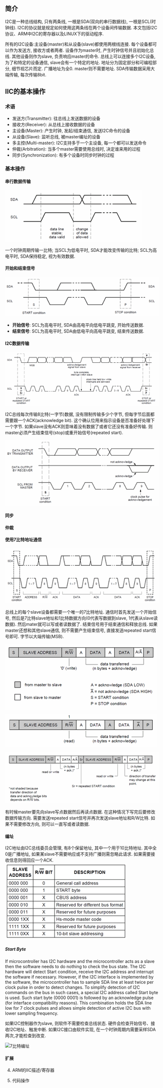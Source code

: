 
## 简介

I2C是一种总线结构, 只有两条线, 一根是SDA(双向的串行数据线), 一根是SCL(时钟线). I2C的协议就是规定如何使用这两条线在两个设备间传输数据. 本文包括I2C协议、ARM中I2C的寄存器以及LINUX下的驱动程序.

所有的I2C设备:主设备(master)和从设备(slave)都使用两根线连接. 每个设备都可以作为发送方, 接收方或者两者. 设备作为master时, 产生时钟信号并且初始化总线. 其他设备则作为slave, 负责响应master的命令. 总线上可以连接多个I2C设备, 为了和特定的设备通信, slave会有一个特定的地址. 地址分为固定部分和可编程部分, 细节视芯片而定. 广播地址为全0. master则不需要地址. SDA传输数据采用大端传输, 每次传输8bit. 

## IIC的基本操作

### 术语

+ 发送方(Transmitter): 往总线上发送数据的设备
+ 接收方(Receiver): 从总线上接收数据的设备
+ 主设备(Master): 产生时钟, 发起/结束通信, 发送I2C命令的设备
+ 从设备(Slave): 监听总线, 被master编址的设备
+ 多主控(Multi-master): I2C支持多于一个主设备, 每一个都可以发送命令
+ 仲裁(Arbitration): 当多个master需要使用总线时, 决定谁来用的过程
+ 同步(Synchronization): 有多个设备时同步时钟的过程

### 基本操作

#### 串行数据传输

![串行数据传输][1]

一个时钟周期传输一比特; 当SCL为低电平时, SDA才能改变传输的比特; SCL为高电平时, SDA保持稳定, 视为有效数据.

#### 开始和结束信号

![开始和结束信号][2]

+ **开始信号**: SCL为高电平时, SDA由高电平向低电平跳变, 开始传送数据.
+ **结束信号**: SCL为高电平时, SDA由低电平向高电平跳变, 结束传送数据.

#### I2C数据传输

![I2C数据传输][3]

I2C总线每次传输8比特(一字节)数据, 没有限制传输多少个字节, 但每字节后面都需要跟一个ACK(acknowledge bit). 这个确认位用来指示设备是否准备好处理下一个字节. 如果slave没有ACK则意味着没有数据了或者它还没有准备好传输. 则master必须产生结束信号(stop)或重开始信号(repeated start).

![ACK-UNACK][4]

#### 同步

#### 仲裁

#### 使用7比特地址通信

![使用7比特地址通信][5]

总线上的每个slave设备都需要一个唯一的7比特地址. 通信时首先发送一个开始信号, 然后是7比特slave地址和1比特数据方向(0代表写数据到slave, 1代表从slave读数据). 然后mater就可以写或者读数据了. 结束信号用于结束通信和释放总线. 如果master还想和其他slave通信, 则不需要产生结束信号, 直接发送repeated start信号即可. 字节以大端传输(MSB).

![使用7比特地址通信][6]

![使用7比特地址通信][7]

![使用7比特地址通信][8]

有时候master要先向slave写点数据然后再读点数据. 在这种情况下写完后要修改数据传输方向. 需要发送repeated start信号并再次发送slave地址和R/W比特. 如果不需要修改方向, 则可以一直写或者读数据.

#### 编址

I2C地址由I2C总线委员会管理, 有8个保留地址, 其中一个用于10比特地址. 其中全0是广播地址, 如果某slave不需要响应或不支持广播则需忽略此请求. 如果需要接收信息则得回应一个ACK.
![7比特编址][10]

##### Start Byte

If microcontroller has I2C hardware and the microcontroller acts as a slave then the software needs to do nothing to check the bus state. The I2C hardware will detect Start condition, receive the I2C address and interrupt the software if necessary. However, if the I2C interface is implemented by the software, the microcontroller has to sample SDA line at least twice per clock pulse in order to detect changes. To simplify detection of I2C commands on the bus in such cases, a special I2C address called Start byte is used. Such start byte (0000 0001) is followed by an acknowledge pulse (for interface compatibility reasons). This combination holds the SDA line low for 7 clock pulses and allows simple detection of active I2C bus with lower sampling frequency.

如果I2C控制器作为slave, 则软件不需要检查总线状态. 硬件会检查开始信号、接收I2C地址、触发中断. 如果I2C接口由软件实现, 在一个时钟周期内需要采样SDA两次,才能检查到改变. 

![7比特编址][11]

#### 扩展

4. ARM的IIC描述/寄存器

5. 代码操作

[1]: ../images/study-i2c/serial-data-transfer.png
[2]: ../images/study-i2c/start-stop.png
[3]: ../images/study-i2c/i2c-data-transfer.png
[4]: ../images/study-i2c/ack-unack.png
[5]: ../images/study-i2c/7bit-addr-1.png
[6]: ../images/study-i2c/7bit-addr-2.png
[7]: ../images/study-i2c/7bit-addr-3.png
[8]: ../images/study-i2c/7bit-addr-4.png
[9]: ../images/study-i2c/7bit-addressing-1.png
[10]: ../images/study-i2c/7bit-addressing-2.png
[11]: ../images/study-i2c/7bit-addressing-3.png